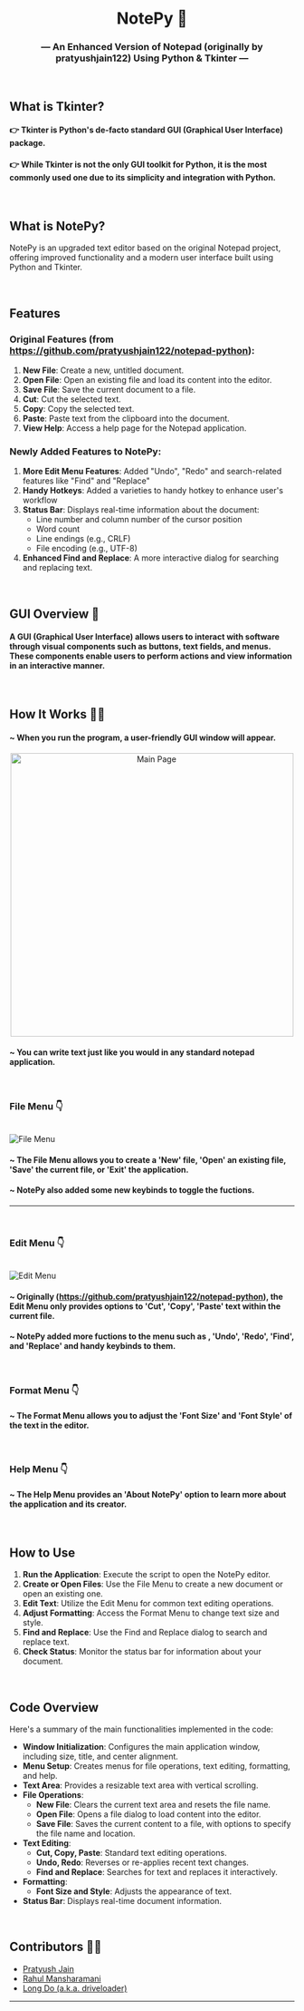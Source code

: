 
<h1 align="center">NotePy 📓</h1>

<h3 align="center"> &mdash; An Enhanced Version of Notepad (originally by pratyushjain122) Using Python & Tkinter &mdash;</h3>

&nbsp;

## What is Tkinter?

#### 👉 Tkinter is Python's de-facto standard GUI (Graphical User Interface) package.
#### 👉 While Tkinter is not the only GUI toolkit for Python, it is the most commonly used one due to its simplicity and integration with Python.

&nbsp;

## What is NotePy?

NotePy is an upgraded text editor based on the original Notepad project, offering improved functionality and a modern user interface built using Python and Tkinter.

&nbsp;

## Features

### Original Features (from https://github.com/pratyushjain122/notepad-python):

1. **New File**: Create a new, untitled document.
2. **Open File**: Open an existing file and load its content into the editor.
3. **Save File**: Save the current document to a file.
4. **Cut**: Cut the selected text.
5. **Copy**: Copy the selected text.
6. **Paste**: Paste text from the clipboard into the document.
7. **View Help**: Access a help page for the Notepad application.

### Newly Added Features to NotePy:

1. **More Edit Menu Features**: Added "Undo", "Redo" and search-related features like "Find" and "Replace"
2. **Handy Hotkeys**: Added a varieties to handy hotkey to enhance user's workflow
3. **Status Bar**: Displays real-time information about the document:
   - Line number and column number of the cursor position
   - Word count
   - Line endings (e.g., CRLF)
   - File encoding (e.g., UTF-8)
4. **Enhanced Find and Replace**: A more interactive dialog for searching and replacing text.

&nbsp;

## GUI Overview 🧩

#### A GUI (Graphical User Interface) allows users to interact with software through visual components such as buttons, text fields, and menus. These components enable users to perform actions and view information in an interactive manner.

&nbsp;

## How It Works 👷‍♂️

#### ~ When you run the program, a user-friendly GUI window will appear.

<p align="center">
<img src="https://github.com/driveloader/NotePy/blob/master/Extra/image.png" alt="Main Page" width=500px >
</p>

#### ~ You can write text just like you would in any standard notepad application.

&nbsp;

### File Menu 👇

<br>
<img src="https://github.com/driveloader/NotePy/blob/master/Extra/image2.png" alt="File Menu">

#### ~ The File Menu allows you to create a 'New' file, 'Open' an existing file, 'Save' the current file, or 'Exit' the application.
#### ~ NotePy also added some new keybinds to toggle the fuctions.

<hr>

&nbsp;

### Edit Menu 👇

<br>
<img src="https://github.com/driveloader/NotePy/blob/master/Extra/image3.png" alt="Edit Menu">

#### ~ Originally (https://github.com/pratyushjain122/notepad-python), the Edit Menu only provides options to 'Cut', 'Copy', 'Paste' text within the current file.
#### ~ NotePy added more fuctions to the menu such as , 'Undo', 'Redo', 'Find', and 'Replace' and handy keybinds to them.

&nbsp;

### Format Menu 👇

#### ~ The Format Menu allows you to adjust the 'Font Size' and 'Font Style' of the text in the editor.

&nbsp;

### Help Menu 👇

#### ~ The Help Menu provides an 'About NotePy' option to learn more about the application and its creator.

&nbsp;

## How to Use

1. **Run the Application**: Execute the script to open the NotePy editor.
2. **Create or Open Files**: Use the File Menu to create a new document or open an existing one.
3. **Edit Text**: Utilize the Edit Menu for common text editing operations.
4. **Adjust Formatting**: Access the Format Menu to change text size and style.
5. **Find and Replace**: Use the Find and Replace dialog to search and replace text.
6. **Check Status**: Monitor the status bar for information about your document.

&nbsp;

## Code Overview

Here's a summary of the main functionalities implemented in the code:

- **Window Initialization**: Configures the main application window, including size, title, and center alignment.
- **Menu Setup**: Creates menus for file operations, text editing, formatting, and help.
- **Text Area**: Provides a resizable text area with vertical scrolling.
- **File Operations**:
  - **New File**: Clears the current text area and resets the file name.
  - **Open File**: Opens a file dialog to load content into the editor.
  - **Save File**: Saves the current content to a file, with options to specify the file name and location.
- **Text Editing**:
  - **Cut, Copy, Paste**: Standard text editing operations.
  - **Undo, Redo**: Reverses or re-applies recent text changes.
  - **Find and Replace**: Searches for text and replaces it interactively.
- **Formatting**:
  - **Font Size and Style**: Adjusts the appearance of text.
- **Status Bar**: Displays real-time document information.

&nbsp;

## Contributors 👨‍💻

<ul>
<li><a href="https://github.com/pratyushjain122">Pratyush Jain</a></li>
<li><a href="https://github.com/mansharamani-rahul">Rahul Mansharamani</a></li>
<li><a href="https://github.com/driveloader">Long Do (a.k.a. driveloader) </a></li>
</ul>

---
